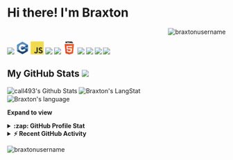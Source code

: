 # Hi there! I'm Braxton

<!-- Profile Views -->
<p align="right"> <img src="https://komarev.com/ghpvc/?username=braxtonusername&label=Profile%20views&color=0e75b6&style=flat" alt="braxtonusername" />
</p>

<code><img height="30" src="https://avatars0.githubusercontent.com/u/1525981?s=200&v=4"></code>
<code><img height="30" src="https://raw.githubusercontent.com/github/explore/80688e429a7d4ef2fca1e82350fe8e3517d3494d/topics/cpp/cpp.png"></code>
<code><img height="30" src="https://raw.githubusercontent.com/github/explore/80688e429a7d4ef2fca1e82350fe8e3517d3494d/topics/javascript/javascript.png"></code>
<code><img height="30" src="https://avatars3.githubusercontent.com/u/9950313?s=200&v=4"></code>
  <code><img height="30" src="https://avatars1.githubusercontent.com/u/45120?s=200&v=4"></code>
<code><img height="30" src="https://raw.githubusercontent.com/github/explore/80688e429a7d4ef2fca1e82350fe8e3517d3494d/topics/html/html.png"></code>
<code><img height="30" src="https://avatars1.githubusercontent.com/u/1517864?s=200&v=4"></code>
<code><img height="30" src="https://avatars1.githubusercontent.com/u/2918581?s=200&v=4"></code>
<code><img height="30" src="https://avatars3.githubusercontent.com/u/18133?s=200&v=4"></code>
<code><img height="30" src="https://avatars1.githubusercontent.com/u/5009934?s=200&v=4"></code>

<!-- About section: END -->

<!-- GitHub section -->
## My GitHub Stats <img src = "https://i.pinimg.com/originals/65/c4/f4/65c4f452571be1261e9c623f7da488ac.gif" width = 35px> 

<div>
  <img align="center" src="https://github-readme-stats.vercel.app/api?username=call493&include_all_commits=true&count_private=true&show_icons=true&line_height=20&title_color=7A7ADB&icon_color=2234AE&text_color=D3D3D3&bg_color=0,000000,130F40" alt="call493's Github Stats"/>
   <img align="center" src="https://github-readme-streak-stats.herokuapp.com/?user=call493&show_icons=true&line_height=20&title_color=7A7ADB&icon_color=2234AE&text_color=D3D3D3&bg_color=0,000000,130F40" alt="Braxton's LangStat" /> <br>
  <img align="center" src="https://github-readme-stats.vercel.app/api/top-langs?username=call493&langs_count=10&show_icons=true&locale=en&layout=compact&theme=light" alt="Braxton's language" height="192px"  width="500px"/>
</div>

**Expand to view**
<details>
  <summary><b>:zap: GitHub Profile Stat</b></summary>
  <img src="https://github-readme-stats.anuraghazra1.vercel.app/api?username=call493&show_icons=true" />
</details>
<details>
  <summary><b>⚡ Recent GitHub Activity</b></summary>
  <br/>
   <a href="https://github.com/call493/"><img alt="Braxton's Activity Graph" src="https://activity-graph.herokuapp.com/graph?username=call4&custom_title=Braxton's%20Contribution%20Graph&theme=react-dark" /></a>
  <br/>
</details>

<!-- GitHub section: END -->

<!-- Profile Views -->
<p align="left"> <img src="https://komarev.com/ghpvc/?username=braxtonusername&label=Profile%20views&color=0e75b6&style=flat" alt="braxtonusername" />
</p>

<!-- THE END -->
